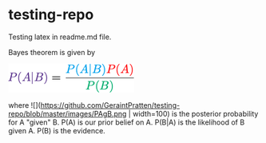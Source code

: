 # testing-repo

Testing latex in readme.md file. 

Bayes theorem is given by

![alt text][bayes]

[bayes]: https://github.com/GeraintPratten/testing-repo/blob/master/images/bayes.png "Bayes theorem"

where ![](https://github.com/GeraintPratten/testing-repo/blob/master/images/PAgB.png | width=100) is the posterior probability for A "given" B. P(A) is our prior belief on A. P(B|A) is the likelihood of B given A. P(B) is the evidence. 

